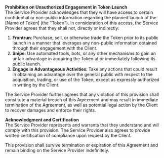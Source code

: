 **Prohibition on Unauthorized Engagement in Token Launch**  
The Service Provider acknowledges that they will have access to certain confidential or non-public information regarding the planned launch of the [Name of Token] (the "Token"). In consideration of this access, the Service Provider agrees that they shall not, directly or indirectly:  

1. **Frontrun**: Purchase, sell, or otherwise trade the Token prior to its public launch in a manner that leverages any non-public information obtained through their engagement with the Client.  
2. **Snipe**: Use automated tools, bots, or any other mechanisms to gain an unfair advantage in acquiring the Token at or immediately following its public launch.  
3. **Engage in Advantageous Activities**: Take any actions that could result in obtaining an advantage over the general public with respect to the acquisition, trading, or use of the Token, except as expressly authorized in writing by the Client.  

The Service Provider further agrees that any violation of this provision shall constitute a material breach of this Agreement and may result in immediate termination of the Agreement, as well as potential legal action by the Client to recover damages and enforce their rights.

**Acknowledgment and Certification**  
The Service Provider represents and warrants that they understand and will comply with this provision. The Service Provider also agrees to provide written certification of compliance upon request by the Client.

This provision shall survive termination or expiration of this Agreement and remain binding on the Service Provider indefinitely.
